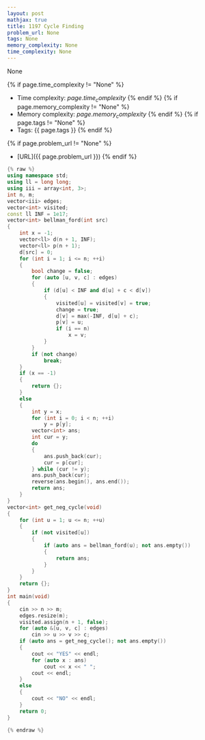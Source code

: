 ```yaml
---
layout: post
mathjax: true
title: 1197 Cycle Finding
problem_url: None
tags: None
memory_complexity: None
time_complexity: None
---
```


None


{% if page.time_complexity != "None" %}
- Time complexity: ${{ page.time_complexity }}$
{% endif %}
{% if page.memory_complexity != "None" %}
- Memory complexity: ${{ page.memory_complexity }}$
{% endif %}
{% if page.tags != "None" %}
- Tags: {{ page.tags }}
{% endif %}

{% if page.problem_url != "None" %}
- [URL]({{ page.problem_url }})
{% endif %}

```cpp
{% raw %}
using namespace std;
using ll = long long;
using iii = array<int, 3>;
int n, m;
vector<iii> edges;
vector<int> visited;
const ll INF = 1e17;
vector<int> bellman_ford(int src)
{
    int x = -1;
    vector<ll> d(n + 1, INF);
    vector<ll> p(n + 1);
    d[src] = 0;
    for (int i = 1; i <= n; ++i)
    {
        bool change = false;
        for (auto [u, v, c] : edges)
        {
            if (d[u] < INF and d[u] + c < d[v])
            {
                visited[u] = visited[v] = true;
                change = true;
                d[v] = max(-INF, d[u] + c);
                p[v] = u;
                if (i == n)
                    x = v;
            }
        }
        if (not change)
            break;
    }
    if (x == -1)
    {
        return {};
    }
    else
    {
        int y = x;
        for (int i = 0; i < n; ++i)
            y = p[y];
        vector<int> ans;
        int cur = y;
        do
        {
            ans.push_back(cur);
            cur = p[cur];
        } while (cur != y);
        ans.push_back(cur);
        reverse(ans.begin(), ans.end());
        return ans;
    }
}
vector<int> get_neg_cycle(void)
{
    for (int u = 1; u <= n; ++u)
    {
        if (not visited[u])
        {
            if (auto ans = bellman_ford(u); not ans.empty())
            {
                return ans;
            }
        }
    }
    return {};
}
int main(void)
{
    cin >> n >> m;
    edges.resize(m);
    visited.assign(n + 1, false);
    for (auto &[u, v, c] : edges)
        cin >> u >> v >> c;
    if (auto ans = get_neg_cycle(); not ans.empty())
    {
        cout << "YES" << endl;
        for (auto x : ans)
            cout << x << " ";
        cout << endl;
    }
    else
    {
        cout << "NO" << endl;
    }
    return 0;
}

{% endraw %}
```